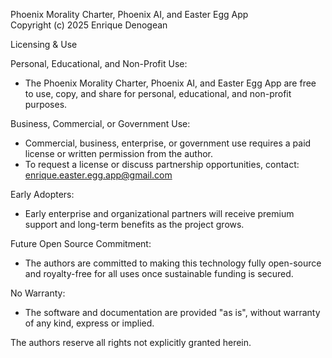 Phoenix Morality Charter, Phoenix AI, and Easter Egg App  
Copyright (c) 2025 Enrique Denogean

Licensing & Use

Personal, Educational, and Non-Profit Use:
- The Phoenix Morality Charter, Phoenix AI, and Easter Egg App are free to use, copy, and share for personal, educational, and non-profit purposes.

Business, Commercial, or Government Use:
- Commercial, business, enterprise, or government use requires a paid license or written permission from the author.
- To request a license or discuss partnership opportunities, contact: enrique.easter.egg.app@gmail.com

Early Adopters:
- Early enterprise and organizational partners will receive premium support and long-term benefits as the project grows.

Future Open Source Commitment:
- The authors are committed to making this technology fully open-source and royalty-free for all uses once sustainable funding is secured.

No Warranty:
- The software and documentation are provided "as is", without warranty of any kind, express or implied.

The authors reserve all rights not explicitly granted herein.



